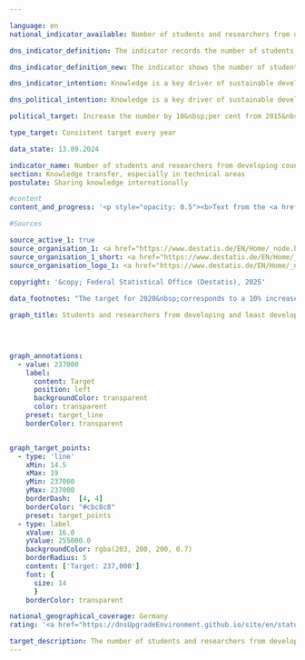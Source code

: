 ```yaml
---

language: en        
national_indicator_available: Number of students and researchers from developing countries and least developed countries        

dns_indicator_definition: The indicator records the number of students and researchers from developing and emerging countries per year or semester. Here, the number of students and researchers from the least developed countries (<abbr title="Least developed countries" tabindex="0">LDCs</abbr>) is listed separately.        

dns_indicator_definition_new: The indicator shows the number of students and researchers from developing and emerging countries per year or semester. The number of students and researchers from the Least Developed Countries (<abbr title="Least developed countries" tabindex="0">LDCs</abbr>) is shown separately.        

dns_indicator_intention: Knowledge is a key driver of sustainable development not only at national level but also in global terms. The strengthening of the international exchange of knowledge by Germany is an important measure in this context. For this reason, the target of the Federal Government is to increase the total number of students and researchers from developing and emerging countries by 10&nbsp;% from 2015&nbsp;until 2020&nbsp;and to stabilise the number at the same level thereafter.        

dns_political_intention: Knowledge is a key driver of sustainable development not only at a national level, but also on a global scale. Strengthening the international exchange of knowledge through Germany is an important measure in this regard.        

political_target: Increase the number by 10&nbsp;per cent from 2015&nbsp;to 2020,<br>then stabilise        

type_target: Consistent target every year        

data_state: 13.09.2024        

indicator_name: Number of students and researchers from developing countries and least developed countries        
section: Knowledge transfer, especially in technical areas        
postulate: Sharing knowledge internationally        

#content         
content_and_progress: '<p style="opacity: 0.5"><b>Text from the <a href="https://dns-indikatoren.de/assets/Publikationen/Indikatorenberichte/2022.pdf">Indicator Report 2022&nbsp;</a></b><br><br>The indicator is based on data from the student statistics and the higher education personnel statistics compiled by the Federal Statistical Office (Statistisches Bundesamt). Both are full surveys derived from administrative data provided by higher education institutions. The indicator encompasses students enrolled in each respective winter semester. Data on researchers are collected as of the reference date 1&nbsp;December. Researchers are defined as academic staff employed full-time or part-time at German higher education institutions; student assistants are excluded. Doctoral candidates who are simultaneously employed as academic staff may lead to double counting within the indicator.<br><br>In 2023, the total number of students and researchers from developing and emerging countries at German higher education institutions was approximately 349,000. Students accounted for the vast majority of this figure, comprising 91.3% of the total.<br><br>In the winter semester 2023/24, 318,663&nbsp;students from developing and emerging countries were enrolled at German higher education institutions. This represents a share of 11.1% of all enrolled students. The largest groups of students from developing and emerging countries came from India (49,483), China (42,190), and Turkey (35,559).<br><br>Since the winter semester 2005/06&nbsp;(134,462&nbsp;students), the number of students from developing and emerging countries has risen continuously&nbsp;–&nbsp;with the sole exception of a decline recorded in the winter semester 2007/08. Compared to the previous year (approximately 307,000&nbsp;students in the winter semester 2022/23), the number rose by 3.8% in the winter semester 2023/24. Among these students were 19,505&nbsp;from the Least Developed Countries (<abbr title="Least developed countries" tabindex="0">LDCs</abbr>), marking an increase of 6.5% compared to the previous winter semester.<br><br>Overall, the proportion of women among students from developing and emerging countries at German higher education institutions stood at 42.0%. When focusing exclusively on students from <abbr title="Least developed countries" tabindex="0">LDCs</abbr>, the female share was considerably lower, at 31.2%.<br><br>The gender ratio among students from European (54.3% female) and American (50.6% female) developing and emerging countries is relatively balanced. In contrast, among students from African developing and emerging countries, only 34.5% were women.<br><br>In 2023, around 30,000&nbsp;researchers from developing and emerging countries were part of the academic staff at German higher education institutions. This corresponds to a share of 7.1% of the total academic personnel&nbsp;–&nbsp;substantially lower than the corresponding proportion among students. Compared to the previous year, the number of researchers increased by 7.8%, and since 2005, it has quadrupled. A total of 1,190&nbsp;researchers from <abbr title="Least developed countries" tabindex="0">LDCs</abbr> were recorded in 2023, representing 0.3% of all academic personnel (previous year: 1,070).<br><br>It should be noted that changes in the figures and year-on-year comparisons may also result from adjustments in the classification of countries as <abbr title="Least developed countries" tabindex="0">LDCs</abbr> or as developing and emerging economies.<br><br>The political target to increase the number of students and researchers from developing and emerging countries by 10% compared to 2015&nbsp;(215,000) was already achieved in 2017. Since then, the intended stabilisation of these figures has also been realised.</p>'                

#Sources        

source_active_1: true
source_organisation_1: <a href="https://www.destatis.de/EN/Home/_node.html" target="_blank">Federal Statistical Office</a>
source_organisation_1_short: <a href="https://www.destatis.de/EN/Home/_node.html" target="_blank">Federal Statistical Office</a>
source_organisation_logo_1: <a href="https://www.destatis.de/EN/Home/_node.html" target="_blank"><img src="https://dnsTestEnvironment.github.io/dns-indicators/public/OrgImgEn/destatis.png" alt="Federal Statistical Office" title=" Click here to visit the homepage of the organizationFederal Statistical Office" style="height:60px; width:148px; border:transparent"/></a>
        
copyright: '&copy; Federal Statistical Office (Destatis), 2025'        

data_footnotes: "The target for 2020&nbsp;corresponds to a 10% increase in the number of students and researchers compared to 2015.<br>• The data is based on a special evaluation and is not publicly available.<br>• LDC: Least Developed Countries."        

graph_title: Students and researchers from developing and least developed countries        

        


graph_annotations:
  - value: 237000
    label:
      content: Target
      position: left
      backgroundColor: transparent
      color: transparent
    preset: target_line
    borderColor: transparent        


graph_target_points:
  - type: 'line'
    xMin: 14.5
    xMax: 19
    yMin: 237000
    yMax: 237000
    borderDash:  [4, 4]
    borderColor: "#cbc8c8"
    preset: target_points
  - type: label
    xValue: 16.0
    yValue: 255000.0
    backgroundColor: rgba(203, 200, 200, 0.7)
    borderRadius: 5
    content: ['Target: 237,000']
    font: {
      size: 14
      }
    borderColor: transparent                

national_geographical_coverage: Germany        
rating: '<a href="https://dnsUpgradeEnvironment.github.io/site/en/status"><img src="https://sdg-indikatoren.de/public/Wettersymbole/Sonne.png" title="In 2023 the target value or a better value was achieved and the average change did not point in the direction of deterioration." alt="Weathersymbol: Sun"/></a>'        

target_description: The number of students and researchers from developing countries and least developed countries should be at least 237,000&nbsp;every year.<br><br><br>Based on the target formulation, the increase in the number by 10&nbsp;per cent of the 2015&nbsp;figure corresponds to a total number of 237,000&nbsp;students and researchers, which must be maintained every year since 2020. The politically defined target value was achieved in 2023&nbsp;and the average development over the last six years points in the right direction, meaning that indicator 17.2&nbsp;for 2023&nbsp;is rated as "Sun".        
---
```


